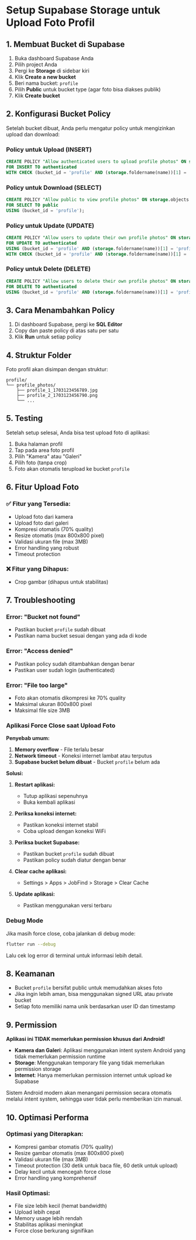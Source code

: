 # Setup Supabase Storage untuk Upload Foto Profil

## 1. Membuat Bucket di Supabase

1. Buka dashboard Supabase Anda
2. Pilih project Anda
3. Pergi ke **Storage** di sidebar kiri
4. Klik **Create a new bucket**
5. Beri nama bucket: `profile`
6. Pilih **Public** untuk bucket type (agar foto bisa diakses publik)
7. Klik **Create bucket**

## 2. Konfigurasi Bucket Policy

Setelah bucket dibuat, Anda perlu mengatur policy untuk mengizinkan upload dan download:

### Policy untuk Upload (INSERT)
```sql
CREATE POLICY "Allow authenticated users to upload profile photos" ON storage.objects
FOR INSERT TO authenticated
WITH CHECK (bucket_id = 'profile' AND (storage.foldername(name))[1] = 'profile_photos');
```

### Policy untuk Download (SELECT)
```sql
CREATE POLICY "Allow public to view profile photos" ON storage.objects
FOR SELECT TO public
USING (bucket_id = 'profile');
```

### Policy untuk Update (UPDATE)
```sql
CREATE POLICY "Allow users to update their own profile photos" ON storage.objects
FOR UPDATE TO authenticated
USING (bucket_id = 'profile' AND (storage.foldername(name))[1] = 'profile_photos')
WITH CHECK (bucket_id = 'profile' AND (storage.foldername(name))[1] = 'profile_photos');
```

### Policy untuk Delete (DELETE)
```sql
CREATE POLICY "Allow users to delete their own profile photos" ON storage.objects
FOR DELETE TO authenticated
USING (bucket_id = 'profile' AND (storage.foldername(name))[1] = 'profile_photos');
```

## 3. Cara Menambahkan Policy

1. Di dashboard Supabase, pergi ke **SQL Editor**
2. Copy dan paste policy di atas satu per satu
3. Klik **Run** untuk setiap policy

## 4. Struktur Folder

Foto profil akan disimpan dengan struktur:
```
profile/
└── profile_photos/
    ├── profile_1_1703123456789.jpg
    ├── profile_2_1703123456790.png
    └── ...
```

## 5. Testing

Setelah setup selesai, Anda bisa test upload foto di aplikasi:
1. Buka halaman profil
2. Tap pada area foto profil
3. Pilih "Kamera" atau "Galeri"
4. Pilih foto (tanpa crop)
5. Foto akan otomatis terupload ke bucket `profile`

## 6. Fitur Upload Foto

### ✅ **Fitur yang Tersedia:**
- Upload foto dari kamera
- Upload foto dari galeri
- Kompresi otomatis (70% quality)
- Resize otomatis (max 800x800 pixel)
- Validasi ukuran file (max 3MB)
- Error handling yang robust
- Timeout protection

### ❌ **Fitur yang Dihapus:**
- Crop gambar (dihapus untuk stabilitas)

## 7. Troubleshooting

### Error: "Bucket not found"
- Pastikan bucket `profile` sudah dibuat
- Pastikan nama bucket sesuai dengan yang ada di kode

### Error: "Access denied"
- Pastikan policy sudah ditambahkan dengan benar
- Pastikan user sudah login (authenticated)

### Error: "File too large"
- Foto akan otomatis dikompresi ke 70% quality
- Maksimal ukuran 800x800 pixel
- Maksimal file size 3MB

### Aplikasi Force Close saat Upload Foto

**Penyebab umum:**
1. **Memory overflow** - File terlalu besar
2. **Network timeout** - Koneksi internet lambat atau terputus
3. **Supabase bucket belum dibuat** - Bucket `profile` belum ada

**Solusi:**

1. **Restart aplikasi:**
   - Tutup aplikasi sepenuhnya
   - Buka kembali aplikasi

2. **Periksa koneksi internet:**
   - Pastikan koneksi internet stabil
   - Coba upload dengan koneksi WiFi

3. **Periksa bucket Supabase:**
   - Pastikan bucket `profile` sudah dibuat
   - Pastikan policy sudah diatur dengan benar

4. **Clear cache aplikasi:**
   - Settings > Apps > JobFind > Storage > Clear Cache

5. **Update aplikasi:**
   - Pastikan menggunakan versi terbaru

### Debug Mode
Jika masih force close, coba jalankan di debug mode:
```bash
flutter run --debug
```
Lalu cek log error di terminal untuk informasi lebih detail.

## 8. Keamanan

- Bucket `profile` bersifat public untuk memudahkan akses foto
- Jika ingin lebih aman, bisa menggunakan signed URL atau private bucket
- Setiap foto memiliki nama unik berdasarkan user ID dan timestamp

## 9. Permission

**Aplikasi ini TIDAK memerlukan permission khusus dari Android!**

- **Kamera dan Galeri**: Aplikasi menggunakan intent system Android yang tidak memerlukan permission runtime
- **Storage**: Menggunakan temporary file yang tidak memerlukan permission storage
- **Internet**: Hanya memerlukan permission internet untuk upload ke Supabase

Sistem Android modern akan menangani permission secara otomatis melalui intent system, sehingga user tidak perlu memberikan izin manual.

## 10. Optimasi Performa

### **Optimasi yang Diterapkan:**
- Kompresi gambar otomatis (70% quality)
- Resize gambar otomatis (max 800x800 pixel)
- Validasi ukuran file (max 3MB)
- Timeout protection (30 detik untuk baca file, 60 detik untuk upload)
- Delay kecil untuk mencegah force close
- Error handling yang komprehensif

### **Hasil Optimasi:**
- File size lebih kecil (hemat bandwidth)
- Upload lebih cepat
- Memory usage lebih rendah
- Stabilitas aplikasi meningkat
- Force close berkurang signifikan 
